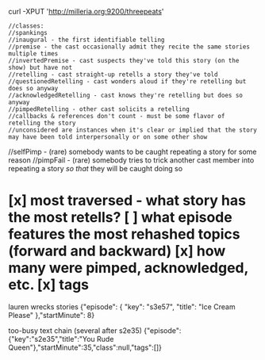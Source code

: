 curl -XPUT 'http://milleria.org:9200/threepeats'

    //classes:
    //spankings
    //inaugural - the first identifiable telling
    //premise - the cast occasionally admit they recite the same stories multiple times
    //invertedPremise - cast suspects they've told this story (on the show) but have not
    //retelling - cast straight-up retells a story they've told
    //questionedRetelling - cast wonders aloud if they're retelling but does so anyway
    //acknowledgedRetelling - cast knows they're retelling but does so anyway
    //pimpedRetelling - other cast solicits a retelling
    //callbacks & references don't count - must be some flavor of retelling the story
    //unconsidered are instances when it's clear or implied that the story may have been told interpersonally or on some other show

//selfPimp - (rare) somebody wants to be caught repeating a story for some reason
//pimpFail - (rare) somebody tries to trick another cast member into repeating a story _so that_ they will be caught doing so

[x] most traversed - what story has the most retells?
[ ] what episode features the most rehashed topics (forward and backward)
[x] how many were pimped, acknowledged, etc.
[x] tags
=======

lauren wrecks stories
{"episode": { "key": "s3e57", "title": "Ice Cream Please" },"startMinute": 8}

too-busy text chain (several after s2e35)
{"episode":{"key":"s2e35","title":"You Rude Queen"},"startMinute":35,"class":null,"tags":[]}
